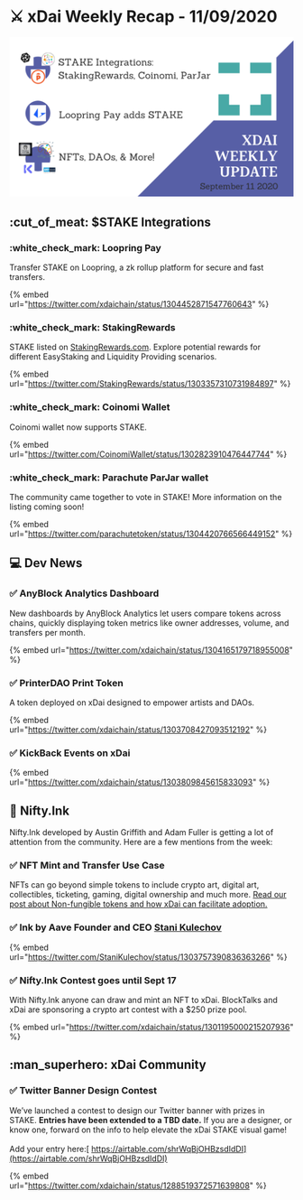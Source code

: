 # ⚔️ xDai Weekly Recap - 11/09/2020

![](<../../../../.gitbook/assets/Green and Black Modern Sales Marketing Presentation (35).png>)

## :cut\_of\_meat: $STAKE Integrations

### :white\_check\_mark: Loopring Pay

Transfer STAKE on Loopring, a zk rollup platform for secure and fast transfers.

{% embed url="https://twitter.com/xdaichain/status/1304452871547760643" %}

### :white\_check\_mark: StakingRewards

STAKE listed on [StakingRewards.com](https://www.stakingrewards.com/earn/xdai).  Explore potential rewards for different EasyStaking and Liquidity Providing scenarios.

{% embed url="https://twitter.com/StakingRewards/status/1303357310731984897" %}

### :white\_check\_mark: Coinomi Wallet

Coinomi wallet now supports STAKE.

{% embed url="https://twitter.com/CoinomiWallet/status/1302823910476447744" %}

### :white\_check\_mark: Parachute ParJar wallet

The community came together to vote in STAKE! More information on the listing coming soon!

{% embed url="https://twitter.com/parachutetoken/status/1304420766566449152" %}

## :computer: Dev News

### ✅ AnyBlock Analytics Dashboard

New dashboards by AnyBlock Analytics let users compare tokens across chains, quickly displaying token metrics like owner addresses, volume, and transfers per month.

{% embed url="https://twitter.com/xdaichain/status/1304165179718955008" %}

### ✅ PrinterDAO Print Token

A token deployed on xDai designed to empower artists and DAOs.

{% embed url="https://twitter.com/xdaichain/status/1303708427093512192" %}

### ✅ KickBack Events on xDai

{% embed url="https://twitter.com/xdaichain/status/1303809845615833093" %}

## &#x20;:art: Nifty.Ink&#x20;

Nifty.Ink developed by Austin Griffith and Adam Fuller is getting a lot of attention from the community. Here are a few mentions from the week:

### ✅ NFT Mint and Transfer Use Case

NFTs can go beyond simple tokens to include crypto art, digital art, collectibles, ticketing, gaming, digital ownership and much more. [Read our post about Non-fungible tokens and how xDai can facilitate adoption.](../../../use-cases/nft-mint-and-transfer.md)

### ✅ Ink by Aave Founder and CEO [Stani Kulechov](https://twitter.com/StaniKulechov)&#x20;

{% embed url="https://twitter.com/StaniKulechov/status/1303757390836363266" %}

### ✅ Nifty.Ink Contest goes until Sept 17

With Nifty.Ink anyone can draw and mint an NFT to xDai. BlockTalks and xDai are sponsoring a crypto art contest with a $250 prize pool.&#x20;

{% embed url="https://twitter.com/xdaichain/status/1301195000215207936" %}

## :man\_superhero: xDai Community

### ✅ Twitter Banner Design Contest&#x20;

We’ve launched a contest to design our Twitter banner with prizes in STAKE. **Entries have been extended to a TBD date.** If you are a designer, or know one, forward on the info to help elevate the xDai STAKE visual game! \
\
Add your entry here:[ https://airtable.com/shrWqBjOHBzsdIdDI](https://airtable.com/shrWqBjOHBzsdIdDI)

{% embed url="https://twitter.com/xdaichain/status/1288519372571639808" %}
